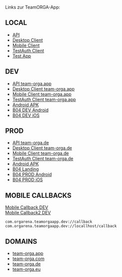 Links zur TeamORGA-App:

## LOCAL

* [API](http://localhost:4400)
* [Desktop Client](http://localhost:4401)
* [Mobile Client](http://localhost:4402)
* [TestAuth Client](http://localhost:4411)
* [Test App](http://localhost:4410)

## DEV

* [API team-orga.app](https://api-dev.team-orga.app)
* [Desktop Client team-orga.app](https://client-dev.team-orga.app)
* [Mobile Client team-orga.app](https://mobile-dev.team-orga.app)
* [TestAuth Client team-orga.app](https://testauth-dev.team-orga.app)
* [Android APK](https://stpw3ats22msrco.blob.core.windows.net/downloads/com.orgarena.teamorgaapp.dev/teamorga-apps-mobile-dev.apk)
* [B04 DEV Android](https://stpw3ats22msrco.blob.core.windows.net/downloads/com.bayer04.teamorgaapp.dev/teamorga-apps-mobile-b04dev.apk)
* [B04 DEV iOS](https://stpw3ats22msrco.blob.core.windows.net/downloads/com.bayer04.teamorgaapp.dev/ios.install.html)

## PROD

* [API team-orga.de](https://api.team-orga.de)
* [Desktop Client team-orga.de](https://client.team-orga.de)
* [Mobile Client team-orga.de](https://mobile.team-orga.de)
* [TestAuth Client team-orga.de](https://testauth.team-orga.de)
* [Android APK](https://stbionzqccpizwa.blob.core.windows.net/downloads/com.orgarena.teamorgaapp.prod/teamorga-apps-mobile-prod.apk)
* [B04 Landing](https://bayer04.team-orga.de)
* [B04 PROD Android](https://stbionzqccpizwa.blob.core.windows.net/downloads/com.bayer04.teamorgaapp.prod/teamorga-apps-mobile-b04prod.apk)
* [B04 PROD iOS](https://stbionzqccpizwa.blob.core.windows.net/downloads/com.bayer04.teamorgaapp.prod/ios.install.html)


## MOBILE CALLBACKS

<a href="com.orgarena.teamorgaapp.dev://callback">Mobile Callback DEV</a>
<br/>
<a href="com.orgarena.teamorgaapp.dev://locallhost/callback">Mobile Callback2 DEV</a>
<br/>

```
com.orgarena.teamorgaapp.dev://callback
com.orgarena.teamorgaapp.dev://locallhost/callback
```


## DOMAINS

* [team-orga.app](https://team-orga.app)
* [team-orga.com](https://team-orga.com)
* [team-orga.de](https://team-orga.de)
* [team-orga.eu](https://team-orga.eu)
